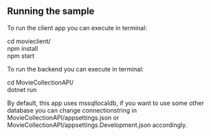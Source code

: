 ## Running the sample

To run the client app you can execute in terminal:

cd movieclient/ <br/>
npm install <br/>
npm start <br/>

To run the backend you can execute in terminal:

cd MovieCollectionAPI/ <br/>
dotnet run

By default, this app uses mssqllocaldb, if you want to use some other database you can change connectionstring in MovieCollectionAPI/appsettings.json or MovieCollectionAPI/appsettings.Development.json accordingly.

